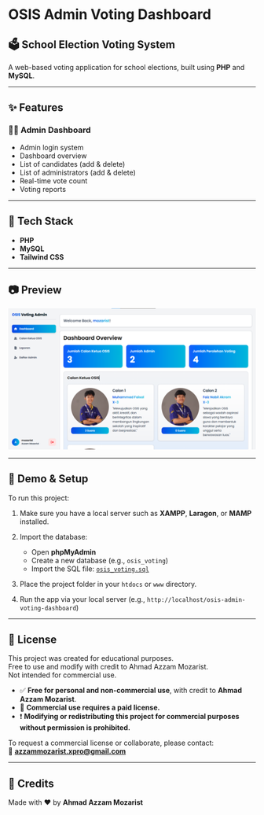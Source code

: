# OSIS Admin Voting Dashboard  
## 🗳️ School Election Voting System

A web-based voting application for school elections, built using **PHP** and **MySQL**.

---

## ✨ Features

### 🧑‍💼 Admin Dashboard
- Admin login system
- Dashboard overview
- List of candidates (add & delete)
- List of administrators (add & delete)
- Real-time vote count
- Voting reports

---

## 🧰 Tech Stack
- **PHP**
- **MySQL**
- **Tailwind CSS**

---

## 📷 Preview

![Preview](Preview-dashboard.png)

---

## 🧪 Demo & Setup

To run this project:

1. Make sure you have a local server such as **XAMPP**, **Laragon**, or **MAMP** installed.
2. Import the database:
   - Open **phpMyAdmin**
   - Create a new database (e.g., `osis_voting`)
   - Import the SQL file: [`osis_voting.sql`](osis_voting.sql)

3. Place the project folder in your `htdocs` or `www` directory.
4. Run the app via your local server (e.g., `http://localhost/osis-admin-voting-dashboard`)

---

## 📄 License
This project was created for educational purposes.  
Free to use and modify with credit to Ahmad Azzam Mozarist.  
Not intended for commercial use.

- ✅ **Free for personal and non-commercial use**, with credit to **Ahmad Azzam Mozarist**.
- 💼 **Commercial use requires a paid license.**
- ❗ **Modifying or redistributing this project for commercial purposes without permission is prohibited.**

To request a commercial license or collaborate, please contact:  
📧 **azzammozarist.xpro@gmail.com**

---

## 🙌 Credits

Made with ❤️ by **Ahmad Azzam Mozarist**
